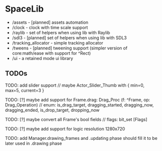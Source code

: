 # SpaceLib

* /assets               - [planned] assets automation
* /clock                - clock with time scale support
* /raylib               - set of helpers when using lib with Raylib
* /sdl3                 - [planned] set of helpers when using lib with SDL3
* /tracking_allocator   - simple tracking allocator
* /tweens               - [planned] tweening support (simpler version of core:math/ease with support for ^Rect)
* /ui                   - a retained mode ui library

## TODOs

TODO: add slider support // maybe Actor_Slider_Thumb with { min=0, max=5, current=3 }

TODO: [?] maybe add support for Frame.drag: Drag_Proc (f: ^Frame, op: Drag_Operation) // enum: is_drag_target, dragging_started, dragging_now, dragging_ended, is_drop_target, dropping_now

TODO: [?] maybe convert all Frame's bool fields // flags: bit_set [Flags]

TODO: [?] maybe add support for logic resolution 1280x720

TODO: add Manager.drawing_frames and .updating phase should fill it to be later used in .drawing phase
